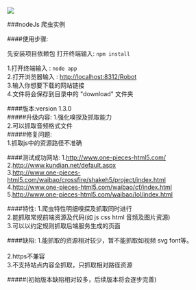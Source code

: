 ![](http://cdnweb.b5m.com/web/cmsphp/article/201506/5baab4b432ec7c1f2b6cdfc32b1563a1.jpg)

###nodeJs 爬虫实例

####使用步骤:

先安装项目依赖包 打开终端输入: `npm install` <br>

1.打开终端输入 : `node app`<br>
2.打开浏览器输入 : [http://localhost:8312/Robot](http://localhost:8312/Robot)<br>
3.输入你想要下载的网站链接<br>
4.文件将会保存到目录中的 "download" 文件夹<br>

####版本:version 1.3.0  
#####升级内容:
1.强化嗅探及抓取能力<br>
2.可以抓取音频格式文件<br>
#####修复问题:  
1.抓取js中的资源路径不准确<br>

####测试成功网站:
1.http://www.one-pieces-html5.com/<br>
2.http://www.kundian.net/default.aspx<br>
3.http://www.one-pieces-html5.com/waibao/crossfire/shakeh5/project/index.html<br>
4.http://www.one-pieces-html5.com/waibao/cf/index.html<br>
5.http://www.one-pieces-html5.com/waibao/lol/index.html<br>

####特性:
1.爬虫特性明细嗅探及抓取同时进行<br>
2.能抓取常规前端资源及代码(如 js css html 音频及图片资源)<br>
3.可以以约定规则抓取后端服务生成的页面<br>

####缺陷:
1.能抓取的资源相对较少，暂不能抓取如视频 svg font等。 <br>  
2.https不兼容<br>
3.不支持站点内容全抓取，只抓取相对路径资源<br>

#####(初始版本缺陷相对较多，后续版本将会逐步完善)
